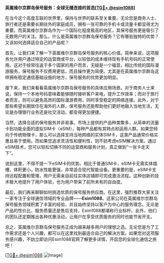**英属维尔京群岛保号服务：全球无缝连接的首选[[TG💪+ @esim1088](https://t.me/s/esim1088)]**

在当今这个高度互联的世界里，保持与世界的联系至关重要。无论您是商务人士、旅行者还是需要长期驻外的家庭成员，拥有一张可靠的手机卡或流量卡都显得尤为重要。而英属维尔京群岛作为一个国际化程度极高的地区，其保号服务更是吸引了无数用户的关注。那么，什么是英属维尔京群岛保号服务？它有哪些独特的优势？又该如何选择适合自己的产品呢？

首先，让我们来了解一下英属维尔京群岛保号服务的核心价值。简单来说，这项服务允许用户通过特定的运营商或平台，以较低的成本维持现有手机号码的正常使用。这对于经常往返于多个国家的用户而言，无疑是一个福音。相比传统的国际漫游服务，保号服务不仅费用更低，而且操作更为简便。尤其是在英属维尔京群岛这样拥有稳定通信基础设施的地方，保号服务的优势更加明显。

接下来，我们来看看英属维尔京群岛保号服务的具体应用场景。对于商务人士来说，保持一个本地号码意味着能够随时接听客户来电，提升工作效率；而对于旅行者而言，则可以避免高昂的国际漫游费用，同时享受稳定的网络连接。此外，对于那些希望长期居住在海外的人群，保号服务还能帮助他们更好地融入当地生活，无论是办理银行业务还是社交活动，都变得更加便捷。

当然，选择合适的保号服务并非易事。市场上提供的产品种类繁多，从简单的流量卡到功能全面的虚拟SIM卡（eSIM），每种产品都有其特点和适用人群。如果您倾向于传统物理卡，那么可以选择支持当地网络的实体SIM卡，这类产品通常价格实惠且易于使用。而如果您追求灵活性和便利性，则不妨考虑eSIM解决方案。通过eSIM技术，您可以轻松切换不同的运营商和服务计划，真正做到“一张卡走天下”。

说到这里，不得不提一下eSIM卡的优势。相比于普通SIM卡，eSIM卡无需实体插槽，体积更小，防水性能更强，非常适合现代智能设备。更重要的是，eSIM卡支持远程配置和管理，用户无需亲自前往实体店铺即可完成激活流程。这种创新的技术极大地提升了用户体验，也为用户带来了前所未有的自由度。

最后，我们再来聊聊如何挑选优质的保号服务供应商。在这里，强烈推荐大家关注一家专注于全球通信领域的专业品牌——**Esim1088**。这家公司在英属维尔京群岛保号服务领域积累了丰富的经验，并且始终坚持以客户为中心的服务理念。无论是产品的性价比、服务质量还是售后支持，Esim1088都堪称行业标杆。此外，他们的团队还定期推出各种优惠活动，让用户在享受优质服务的同时也能节省开支。

总之，英属维尔京群岛保号服务正成为越来越多用户的理想之选。无论您是为了工作需求还是个人兴趣，都可以在这里找到最适合自己的解决方案。如果您对这项服务感兴趣，不妨立即访问Esim1088官网了解更多详情，开启您的全球化通信之旅吧！

[[TG💪+ @esim1088](https://t.me/s/esim1088) ![Image](https://i.postimg.cc/4NQfJmqS/Snipaste-2025-05-13-00-14-12.png)]